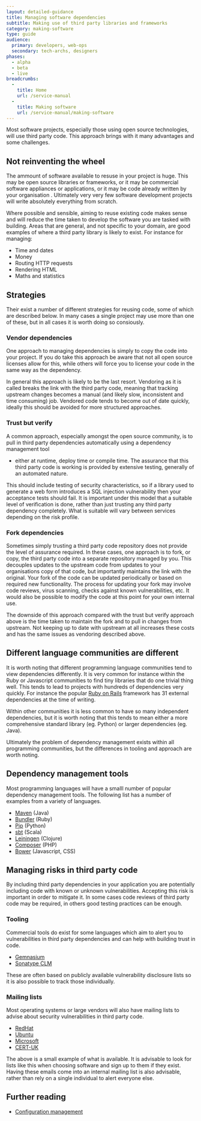 ```yaml
---
layout: detailed-guidance
title: Managing software dependencies
subtitle: Making use of third party libraries and frameworks
category: making-software
type: guide
audience:
  primary: developers, web-ops
  secondary: tech-archs, designers
phases:
  - alpha
  - beta
  - live
breadcrumbs:
  -
    title: Home
    url: /service-manual
  -
    title: Making software
    url: /service-manual/making-software
---
```


Most software projects, especially those using open source technologies, will
use third party code. This approach brings with it many advantages and some
challenges.

## Not reinventing the wheel

The ammount of software available to resuse in your project is huge. This may be open
source libraries or frameworks, or it may be commercial software appliances or
applications, or it may be code already written by your organisation . Ultimately very
very few software development projects will write absolutely everything from scratch.

Where possible and sensible, aiming to reuse existing code makes sense and will
reduce the time taken to develop the software you are tasked with building. Areas
that are general, and not specific to your domain, are good examples of where a
third party library is likely to exist. For instance for managing:

* Time and dates
* Money
* Routing HTTP requests
* Rendering HTML
* Maths and statistics

## Strategies

Their exist a number of different strategies for reusing code, some of which are
described below. In many cases a single project may use more than one of these, but
in all cases it is worth doing so consiously.

### Vendor dependencies

One approach to managing dependencies is simply to copy the code into your project.
If you do take this approach be aware that not all open source licenses allow for this,
while others will force you to license your code in the same way as the dependency.

In general this approach is likely to be the last resort. Vendoring as it is called
breaks the link with the third party code, meaning that tracking upstream changes becomes
a manual (and likely slow, inconsistent and time consuming) job. Vendored code
tends to become out of date quickly, ideally this should be avoided for more
structured approaches.

### Trust but verify

A common approach, especially amongst the open source community, is to pull in
third party dependencies automatically using a dependency management tool
- either at runtime, deploy time or compile time. The assurance that this third
party code is working is provided by extensive testing, generally of an automated
nature.

This should include testing of security characteristics, so if a library
used to generate a web form introduces a SQL injection vulnerability then your acceptance
tests should fail. It is important under this model that a suitable level of verification
is done, rather than just trusting any third party dependency completely. What is
suitable will vary between services depending on the risk profile.

### Fork dependencies

Sometimes simply trusting a third party code repository does not provide the level
of assurance required. In these cases, one approach is to fork, or copy, the third
party code into a separate repository managed by you. This decouples updates
to the upstream code from updates to your organisations copy of that code, but importantly
maintains the link with the original. Your fork of the code can be updated
periodically or based on required new functionality. The process for updating
your fork may involve code reviews, virus scanning, checks against known vulnerabilities,
etc. It would also be possible to modify the code at this point for your own internal
use.

The downside of this approach compared with the trust but verify approach above is
the time taken to maintain the fork and to pull in changes from upstream. Not
keeping up to date with upstream at all increases these costs and has the same issues
as vendoring described above.

## Different language communities are different

It is worth noting that different programming language communities tend to view
dependencies differently. It is very common for instance within the Ruby or Javascript
communities to find tiny libraries that do one trivial thing well. This tends to lead
to projects with hundreds of dependencies very quickly. For instance the popular
[Ruby on Rails](http://rubyonrails.org/) framework has 31 external dependencies at
the time of writing.

Within other communities it is less common to have so many independent dependencies,
but it is worth noting that this tends to mean either a more comprehensive
standard library (eg. Python) or larger dependencies (eg. Java).

Ultimately the problem of dependency management exists within all programming
communities, but the differences in tooling and approach are worth noting.

## Dependency management tools

Most programming languages will have a smalll number of popular dependency management
tools. The following list has a number of examples from a variety of languages.

* [Maven](http://maven.apache.org/) (Java)
* [Bundler](http://bundler.io/) (Ruby)
* [Pip](https://pypi.python.org/pypi/pip) (Python)
* [sbt](http://www.scala-sbt.org/) (Scala)
* [Leiningen](http://leiningen.org/) (Clojure)
* [Composer](https://getcomposer.org/) (PHP)
* [Bower](http://bower.io/) (Javascript, CSS)

## Managing risks in third party code

By including third party dependencies in your application you are potentially including
code with known or unknown vulnerabilities. Accepting this risk is important in
order to mitigate it. In some cases code reviews of third party code may be required,
in others good testing practices can be enough.

### Tooling

Commercial tools do exist for some languages which aim to alert you to vulnerabilities
in third party dependencies and can help with building trust in code.

* [Gemnasium](https://gemnasium.com/)
* [Sonatype CLM](http://www.sonatype.com/clm/overview)

These are often based on publicly available vulnerability disclosure lists so it is
also possible to track those individually.

### Mailing lists

Most operating systems or large vendors will also have mailing lists to advise
about security vulnerabilities in third party code.

* [RedHat](https://access.redhat.com/site/security/updates/advisory/)
* [Ubuntu](https://lists.ubuntu.com/mailman/listinfo/ubuntu-security-announce)
* [Microsoft](http://technet.microsoft.com/en-us/security/dd252948.aspx)
* [CERT-UK](https://www.cert.gov.uk/register-for-alerts/)

The above is a small example of what is available. It is advisable to look for
lists like this when choosing software and sign up to them if they exist.
Having these emails come into an internal mailing list is also advisable,
rather than rely on a single individual to alert everyone else.

## Further reading

* [Configuration management](/service-manual/making-software/configuration-management.html)
